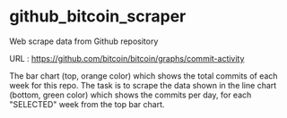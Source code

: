 # github_bitcoin_scraper
Web scrape data from Github repository

URL : https://github.com/bitcoin/bitcoin/graphs/commit-activity

The bar chart (top, orange color) which shows the total commits of each week for this repo. 
The task is to scrape the data shown in the line chart (bottom, green color) which shows the commits per day, 
for each "SELECTED" week from the top bar chart.
